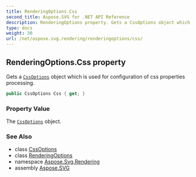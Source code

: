 ```yaml
---
title: RenderingOptions.Css
second_title: Aspose.SVG for .NET API Reference
description: RenderingOptions property. Gets a CssOptions object which is used for configuration of css properties processing
type: docs
weight: 30
url: /net/aspose.svg.rendering/renderingoptions/css/
---
```

## RenderingOptions.Css property

Gets a [`CssOptions`](../../cssoptions/) object which is used for configuration of css properties processing.

```csharp
public CssOptions Css { get; }
```

### Property Value

The [`CssOptions`](../../cssoptions/) object.

### See Also

* class [CssOptions](../../cssoptions/)
* class [RenderingOptions](../)
* namespace [Aspose.Svg.Rendering](../../renderingoptions/)
* assembly [Aspose.SVG](../../../)
